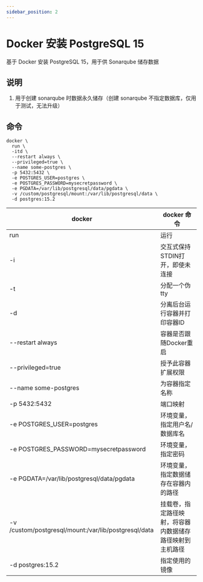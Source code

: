 ```yaml
---
sidebar_position: 2
---
```


# Docker 安装 PostgreSQL 15

基于 Docker 安装 PostgreSQL 15，用于供 Sonarqube 储存数据

## 说明

1. 用于创建 sonarqube 时数据永久储存（创建 sonarqube 不指定数据库，仅用于测试，无法升级）

## 命令

```shell
docker \
  run \
  -itd \
  --restart always \
  --privileged=true \
  --name some-postgres \
  -p 5432:5432 \
  -e POSTGRES_USER=postgres \
  -e POSTGRES_PASSWORD=mysecretpassword \
  -e PGDATA=/var/lib/postgresql/data/pgdata \
  -v /custom/postgresql/mount:/var/lib/postgresql/data \
  -d postgres:15.2
```

| docker                                               | docker 命令                    |
|------------------------------------------------------|------------------------------|
| run                                                  | 运行                           |
| -i                                                   | 交互式保持STDIN打开，即使未连接           |
| -t                                                   | 分配一个伪tty                     |
| -d                                                   | 分离后台运行容器并打印容器ID              |
| --restart always                                     | 容器是否跟随Docker重启               |
| --privileged=true                                    | 授予此容器扩展权限                    |
| --name some-postgres                                 | 为容器指定名称                      |
| -p 5432:5432                                         | 端口映射                         |
| -e POSTGRES_USER=postgres                            | 环境变量，指定用户名/数据库名              |
| -e POSTGRES_PASSWORD=mysecretpassword                | 环境变量，指定密码                    |
| -e PGDATA=/var/lib/postgresql/data/pgdata            | 环境变量，指定数据储存在容器内的路径           |
| -v /custom/postgresql/mount:/var/lib/postgresql/data | 挂载卷，指定路径映射，将容器内数据储存路径映射到主机路径 |
| -d postgres:15.2                                     | 指定使用的镜像                      |
